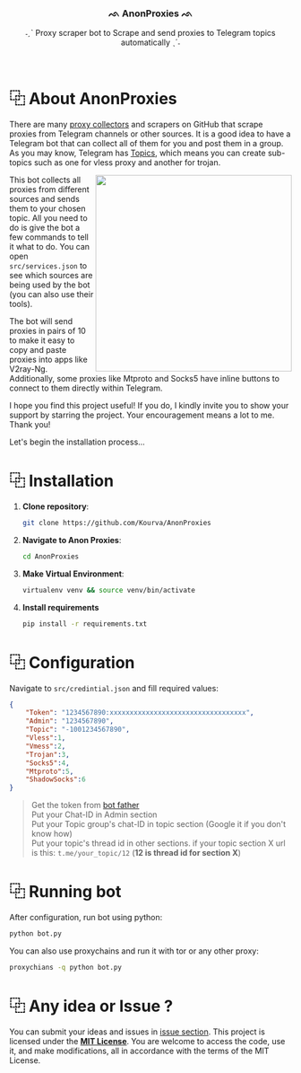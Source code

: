 <div align="center">
    <h3><b>ᨒ AnonProxies ᨒ</b></h3>
    <p>˗ˏˋ Proxy scraper bot to Scrape and send proxies to Telegram topics automatically ˎˊ˗</p>
</div>

<br>

# ⿻ About AnonProxies
There are many [proxy collectors](https://github.com/search?q=proxy%20collectors&type=repositories) and scrapers on GitHub that scrape proxies from Telegram channels or other sources. It is a good idea to have a Telegram bot that can collect all of them for you and post them in a group. As you may know, Telegram has [Topics](https://telegram.org/blog/topics-in-groups-collectible-usernames#topics-in-groups), which means you can create sub-topics such as one for vless proxy and another for trojan.

<img align="right" src="https://github.com/Kourva/AnonProxies/assets/118578799/306e986c-7c63-42b2-917d-14fa80c60416" width=350>

This bot collects all proxies from different sources and sends them to your chosen topic. All you need to do is give the bot a few commands to tell it what to do. You can open `src/services.json` to see which sources are being used by the bot (you can also use their tools).

The bot will send proxies in pairs of 10 to make it easy to copy and paste proxies into apps like V2ray-Ng. Additionally, some proxies like Mtproto and Socks5 have inline buttons to connect to them directly within Telegram.

I hope you find this project useful! If you do, I kindly invite you to show your support by starring the project. Your encouragement means a lot to me. Thank you!

Let's begin the installation process...


# ⿻ Installation
1. **Clone repository**:
    ```bash
    git clone https://github.com/Kourva/AnonProxies
    ```
2. **Navigate to Anon Proxies**:
    ```bash
    cd AnonProxies
    ```
3. **Make Virtual Environment**:
    ```bash
    virtualenv venv && source venv/bin/activate
    ```
5. **Install requirements**
    ```bash
    pip install -r requirements.txt
    ```

# ⿻ Configuration
Navigate to `src/credintial.json` and fill required values:
```json
{
    "Token": "1234567890:xxxxxxxxxxxxxxxxxxxxxxxxxxxxxxxxxx",
    "Admin": "1234567890",
    "Topic": "-1001234567890",
    "Vless":1, 
    "Vmess":2,
    "Trojan":3,
    "Socks5":4,
    "Mtproto":5,
    "ShadowSocks":6
}
```
> Get the token from [bot father](https://t.me/botfather)<br>
> Put your Chat-ID in Admin section<br>
> Put your Topic group's chat-ID in topic section (Google it if you don't know how)<br>
> Put your topic's thread id in other sections. if your topic section X url is this: `t.me/your_topic/12` (**12 is thread id for section X**)

# ⿻ Running bot
After configuration, run bot using python:
```bash
python bot.py
```
You can also use proxychains and run it with tor or any other proxy:
```bash
proxychians -q python bot.py
```

# ⿻ Any idea or Issue ?
You can submit your ideas and issues in [issue section](https://github.com/Kourva/AnonProxies/issues). This project is licensed under the [**MIT License**](https://opensource.org/license/mit/). You are welcome to access the code, use it, and make modifications, all in accordance with the terms of the MIT License.
